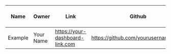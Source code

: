 | Name | Owner | Link | Github | 🆓Free / 💵Paid | Docs |
|------|-------|------|--------|-------------|-----------|
| Example | Your Name | https://your-dashboard-link.com | https://github.com/yourusername/repo | Free | [Docs](dash/Examples/README.md) |